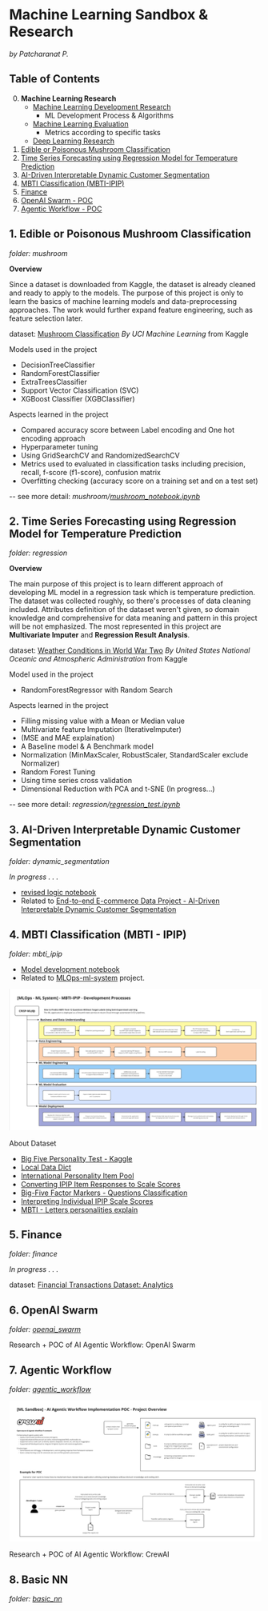 # Machine Learning Sandbox & Research
*by Patcharanat P.*

## Table of Contents
0. **Machine Learning Research**
    - [Machine Learning Development Research](./docs/ML_research.md)
        - ML Development Process & Algorithms
    - [Machine Learning Evaluation](./docs/ML_evaluation.md)
        - Metrics according to specific tasks
    - [Deep Learning Research](./docs/DL_research.md)
1. [Edible or Poisonous Mushroom Classification](#1-edible-or-poisonous-mushroom-classification)
2. [Time Series Forecasting using Regression Model for Temperature Prediction](#2-time-series-forecasting-using-regression-model-for-temperature-prediction)
3. [AI-Driven Interpretable Dynamic Customer Segmentation](#3-ai-driven-interpretable-dynamic-customer-segmentation)
4. [MBTI Classification (MBTI-IPIP)](#3-mbti-classification-mbti---ipip)
5. [Finance](#4-finance)
6. [OpenAI Swarm - POC](#6-openai-swarm)
7. [Agentic Workflow - POC](#7-agentic-workflow)

## 1. Edible or Poisonous Mushroom Classification
*folder: mushroom*

**Overview**

Since a dataset is downloaded from Kaggle, the dataset is already cleaned and ready to apply to the models. The purpose of this project is only to learn the basics of machine learning models and data-preprocessing approaches. The work would further expand feature engineering, such as feature selection later.

dataset: [Mushroom Classification](https://www.kaggle.com/datasets/uciml/mushroom-classification) *By UCI Machine Learning* from Kaggle

Models used in the project
- DecisionTreeClassifier
- RandomForestClassifier
- ExtraTreesClassifier
- Support Vector Classification (SVC)
- XGBoost Classifier (XGBClassifier)

Aspects learned in the project
- Compared accuracy score between Label encoding and One hot encoding approach
- Hyperparameter tuning
- Using GridSearchCV and RandomizedSearchCV
- Metrics used to evaluated in classification tasks including precision, recall, f-score (f1-score), confusion matrix
- Overfitting checking (accuracy score on a training set and on a test set)

-- see more detail: *mushroom/[mushroom_notebook.ipynb](https://github.com/Patcharanat/ML-Learning/blob/master/mushroom/mushroom_notebook.ipynb)*

## 2. Time Series Forecasting using Regression Model for Temperature Prediction
*folder: regression*

**Overview**

The main purpose of this project is to learn different approach of developing ML model in a regression task which is temperature prediction. The dataset was collected roughly, so there's processes of data cleaning included. Attributes definition of the dataset weren't given, so domain knowledge and comprehensive for data meaning and pattern in this project will be not emphasized. The most represented in this project are **Multivariate Imputer** and **Regression Result Analysis**.

dataset: [Weather Conditions in World War Two](https://www.kaggle.com/datasets/smid80/weatherww2?select=Summary+of+Weather.csv) *By United States National Oceanic and Atmospheric Administration* from Kaggle

Model used in the project
- RandomForestRegressor with Random Search

Aspects learned in the project
- Filling missing value with a Mean or Median value
- Multivariate feature Imputation (IterativeImputer)
- (MSE and MAE explaination)
- A Baseline model & A Benchmark model
- Normalization (MinMaxScaler, RobustScaler, StandardScaler exclude Normalizer)
- Random Forest Tuning
- Using time series cross validation
- Dimensional Reduction with PCA and t-SNE (In progress...)

-- see more detail: *regression/[regression_test.ipynb](https://github.com/Patcharanat/ML-Learning/blob/master/regression/regression_test.ipynb)*

## 3. AI-Driven Interpretable Dynamic Customer Segmentation
*folder: dynamic_segmentation*

*In progress . . .*

- [revised logic notebook](./dynamic_segmentation/revise_ecomm_logic.ipynb)
- Related to [End-to-end E-commerce Data Project - AI-Driven Interpretable Dynamic Customer Segmentation](https://github.com/patcha-ranat/Ecommerce-Invoice-End-to-end)

## 4. MBTI Classification (MBTI - IPIP)
*folder: mbti_ipip*

- [Model development notebook](./mbti_ipip/model_dev.ipynb)
- Related to [MLOps-ml-system](https://github.com/Patcharanat/MLOps-ml-system) project.

![kmlops_dev_process.png](./docs/pictures/kmlops_dev_process.png)

About Dataset
- [Big Five Personality Test - Kaggle](https://www.kaggle.com/datasets/tunguz/big-five-personality-test)
- [Local Data Dict](./data/codebook.txt)
- [International Personality Item Pool](https://ipip.ori.org/)
- [Converting IPIP Item Responses to Scale Scores](https://ipip.ori.org/newScoringInstructions.htm)
- [Big-Five Factor Markers - Questions Classification](https://ipip.ori.org/newBigFive5broadKey.htm)
- [Interpreting Individual IPIP Scale Scores](https://ipip.ori.org/InterpretingIndividualIPIPScaleScores.htm)
- [MBTI - Letters personalities explain](https://www.16personalities.com/articles/our-theory)

## 5. Finance
*folder: finance*

*In progress . . .*

dataset: [Financial Transactions Dataset: Analytics](https://www.kaggle.com/datasets/computingvictor/transactions-fraud-datasets) 

## 6. OpenAI Swarm
*folder: [openai_swarm](./openai_swarm/swarm.md)*

Research + POC of AI Agentic Workflow: OpenAI Swarm

## 7. Agentic Workflow
*folder: [agentic_workflow](./agentic_workflow/README.md)*

![project_overview](./agentic_workflow/docs/project_overview.png)

Research + POC of AI Agentic Workflow: CrewAI

## 8. Basic NN
*folder: [basic_nn](./basic_nn/README.md)*
